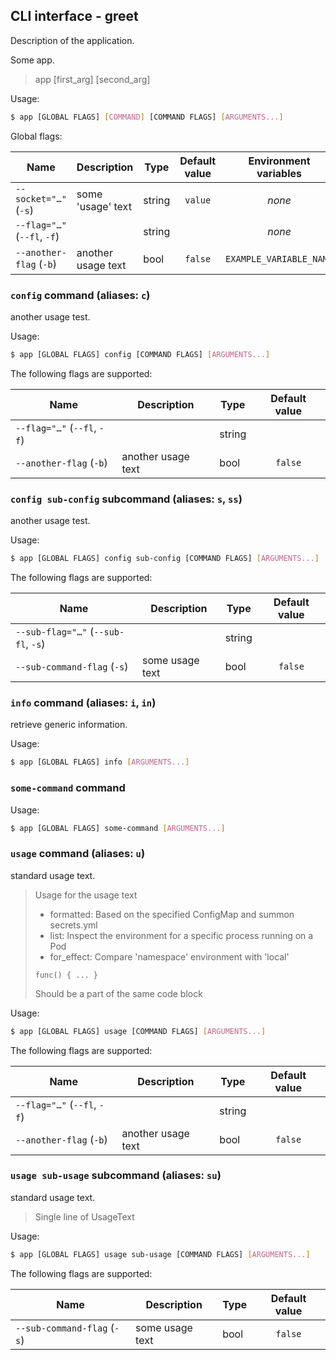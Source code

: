 ## CLI interface - greet

Description of the application.

Some app.

> app [first_arg] [second_arg]

Usage:

```bash
$ app [GLOBAL FLAGS] [COMMAND] [COMMAND FLAGS] [ARGUMENTS...]
```

Global flags:

| Name                        | Description        | Type   | Default value |  Environment variables  |
|-----------------------------|--------------------|--------|:-------------:|:-----------------------:|
| `--socket="…"` (`-s`)       | some 'usage' text  | string |    `value`    |         *none*          |
| `--flag="…"` (`--fl`, `-f`) |                    | string |               |         *none*          |
| `--another-flag` (`-b`)     | another usage text | bool   |    `false`    | `EXAMPLE_VARIABLE_NAME` |

### `config` command (aliases: `c`)

another usage test.

Usage:

```bash
$ app [GLOBAL FLAGS] config [COMMAND FLAGS] [ARGUMENTS...]
```

The following flags are supported:

| Name                        | Description        | Type   | Default value |
|-----------------------------|--------------------|--------|:-------------:|
| `--flag="…"` (`--fl`, `-f`) |                    | string |
| `--another-flag` (`-b`)     | another usage text | bool   |    `false`    |

### `config sub-config` subcommand (aliases: `s`, `ss`)

another usage test.

Usage:

```bash
$ app [GLOBAL FLAGS] config sub-config [COMMAND FLAGS] [ARGUMENTS...]
```

The following flags are supported:

| Name                                | Description     | Type   | Default value |
|-------------------------------------|-----------------|--------|:-------------:|
| `--sub-flag="…"` (`--sub-fl`, `-s`) |                 | string |
| `--sub-command-flag` (`-s`)         | some usage text | bool   |    `false`    |

### `info` command (aliases: `i`, `in`)

retrieve generic information.

Usage:

```bash
$ app [GLOBAL FLAGS] info [ARGUMENTS...]
```

### `some-command` command

Usage:

```bash
$ app [GLOBAL FLAGS] some-command [ARGUMENTS...]
```

### `usage` command (aliases: `u`)

standard usage text.

> Usage for the usage text
> - formatted:  Based on the specified ConfigMap and summon secrets.yml
> - list:       Inspect the environment for a specific process running on a Pod
> - for_effect: Compare 'namespace' environment with 'local'
> ```
> func() { ... }
> ```
> Should be a part of the same code block

Usage:

```bash
$ app [GLOBAL FLAGS] usage [COMMAND FLAGS] [ARGUMENTS...]
```

The following flags are supported:

| Name                        | Description        | Type   | Default value |
|-----------------------------|--------------------|--------|:-------------:|
| `--flag="…"` (`--fl`, `-f`) |                    | string |
| `--another-flag` (`-b`)     | another usage text | bool   |    `false`    |

### `usage sub-usage` subcommand (aliases: `su`)

standard usage text.

> Single line of UsageText

Usage:

```bash
$ app [GLOBAL FLAGS] usage sub-usage [COMMAND FLAGS] [ARGUMENTS...]
```

The following flags are supported:

| Name                        | Description     | Type | Default value |
|-----------------------------|-----------------|------|:-------------:|
| `--sub-command-flag` (`-s`) | some usage text | bool |    `false`    |
